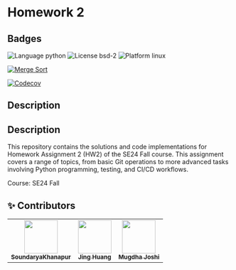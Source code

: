 # Homework 2 

## Badges
![Language python](https://img.shields.io/badge/Python-3.13-blue)
![License bsd-2](https://img.shields.io/badge/License-MIT-yellow.svg)
![Platform linux](https://img.shields.io/badge/Linux-✔-green)


[![Merge Sort](https://img.shields.io/github/workflow/status/Software-Engineering-2024-Group/Homework/homework_2/merge_sort)](https://github.com/Software-Engineering-2024-Group/Homeworks/homework_2/actions/workflows/merge-sort.yml)

[![Codecov](https://codecov.io/gh/Software-Engineering-2024-Group/Homeworks/homework_2/graph/badge.svg?token=UNU21ZEC8U)](https://codecov.io/gh/Software-Engineering-2024-Group/Homeworks/homework_2)


## Description

## Description

This repository contains the solutions and code implementations for Homework Assignment 2 (HW2) of the SE24 Fall course. This assignment covers a range of topics, from basic Git operations to more advanced tasks involving Python programming, testing, and CI/CD workflows.


Course: SE24 Fall

:sparkles: Contributors
---
<table>
  <tr>
    <td align="center"><a href="https://github.com/SoundaryaKhanapur"><img src="https://avatars.githubusercontent.com/u/36791174?v=4" width="75px;" alt=""/><br /><sub><b>SoundaryaKhanapur</b></sub></a><br /></td>
    <td align="center"><a href="https://github.com/Jing27540"><img src="https://avatars.githubusercontent.com/u/131999715?v=4" width="75px;" alt=""/><br /><sub><b>Jing Huang</b></sub></a><br /></td> 
    <td align="center"><a href="https://github.com/mugdhaajoshi"><img src="https://avatars.githubusercontent.com/u/157236410?v=4" width="75px;" alt=""/><br /><sub><b> Mugdha Joshi</b></sub></a><br /></td>
</tr>
</table>



